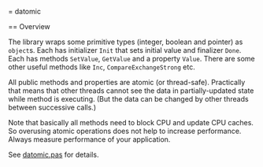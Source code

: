 = datomic

== Overview

The library wraps some primitive types (integer, boolean and pointer) as `object`s. Each has initializer `Init` that sets initial value and finalizer `Done`. Each has methods `SetValue`, `GetValue` and a property `Value`. There are some other useful methods like `Inc`, `CompareExchangeStrong` etc.

All public methods and properties are atomic (or thread-safe). Practically that means that other threads cannot see the data in partially-updated state while method is executing. (But the data can be changed by other threads between successive calls.)

Note that basically all methods need to block CPU and update CPU caches. So overusing atomic operations does not help to increase performance. Always measure performance of your application.

See [datomic.pas](datomic.pas) for details.
